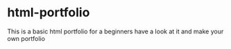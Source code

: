 # html-portfolio
This is a basic html portfolio for a beginners have a look at it and make your own portfolio
